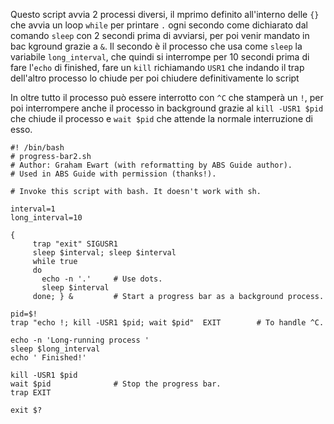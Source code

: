 Questo script avvia 2 processi diversi, il mprimo definito all'interno delle `{}` che avvia un loop 
`while` per printare `.` ogni secondo come dichiarato dal comando `sleep` con 2 secondi prima di avviarsi,
per poi venir mandato in bac kground grazie a `&`.
Il secondo è il processo che usa come `sleep` la variabile `long_interval`, che quindi si interrompe per 10 
secondi prima di fare l'`echo` di finished, fare un `kill` richiamando `USR1` che indando il trap dell'altro
processo lo chiude per poi chiudere definitivamente lo script

In oltre tutto il processo può essere interrotto con `^C` che stamperà un `!`, per poi interrompere anche il 
processo in background grazie al `kill -USR1 $pid` che chiude il processo e `wait $pid` che attende la normale 
interruzione di esso.

```
#! /bin/bash
# progress-bar2.sh
# Author: Graham Ewart (with reformatting by ABS Guide author).
# Used in ABS Guide with permission (thanks!).
 
# Invoke this script with bash. It doesn't work with sh.
 
interval=1
long_interval=10
 
{
     trap "exit" SIGUSR1
     sleep $interval; sleep $interval
     while true
     do
       echo -n '.'     # Use dots.
       sleep $interval
     done; } &         # Start a progress bar as a background process.
 
pid=$!
trap "echo !; kill -USR1 $pid; wait $pid"  EXIT        # To handle ^C.
 
echo -n 'Long-running process '
sleep $long_interval
echo ' Finished!'
 
kill -USR1 $pid
wait $pid              # Stop the progress bar.
trap EXIT
 
exit $?
```

